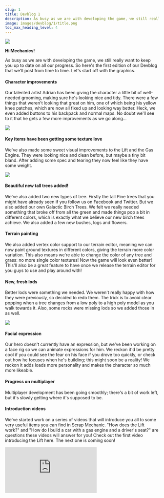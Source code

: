 ```yaml
---
slug: 1
title: Devblog 1
description: As busy as we are with developing the game, we still really want to keep you up to date on all our progress. So here's the first edition of our Devblog that we'll post from time to time.
image: images/devblog/1/title.png
toc_max_heading_level: 4
---
```


<head>
    <meta name="twitter:card" content="summary_large_image" />
</head>

![](/images/devblog/1/title.png)

**Hi Mechanics!**

As busy as we are with developing the game, we still really want to keep you up to date on all our progress. So here's the first edition of our Devblog that
we'll post from time to time. Let's start off with the
graphics.

#### Character improvements

Our talented artist Adrian has been giving the character a little bit of well-needed grooming, making sure he's looking nice and tidy. 
There were a few things that weren't looking that great on him, one of which being his yellow knee patches, which are now all fixed up and looking way better. 
Heck, we even added buttons to his backpack and normal maps. 
No doubt we'll see to it that he gets a few more improvements as we go along...

![](/images/devblog/1/2.png)

#### Key items have been getting some texture love

We've also made some sweet visual improvements to the Lift and the Gas Engine. 
They were looking nice and clean before, but maybe a tiny bit bland. 
After adding some spec and tearing they now feel like they have some weight.

![](/images/devblog/1/3.png)

#### Beautiful new tall trees added!

We've also added
two new types of tree. Firstly the tall Pine trees that you
might have already seen if you follow us on Facebook and
Twitter. But we also added our own Galactic Birch Trees. We
felt we really needed something that broke off from all the
green and made things pop a bit in different colors, which is
exactly what we believe our new birch trees achieve. We also
added a few new bushes, logs and flowers.

#### Terrain painting

We also added vertex color
support to our terrain editor, meaning we can now paint ground
textures in different colors, giving the terrain more color
variation. This also means we're able to change the color of
any tree and grass: no more single color textures! Now the
game will look even better! This'll also be a great feature to
have once we release the terrain editor for you guys to use
and play around with!

#### New, fresh lods

Better lods were something we
needed. We weren't really happy with how they were previously,
so decided to redo them. The trick is to avoid clear popping
when a tree changes from a low poly to a high poly model as
you walk towards it. Also, some rocks were missing lods so we
added those in as well.

![](/images/devblog/1/4.png)

#### Facial expression

Our hero doesn't currently have an expression, but we've been working on a face rig so we can animate expressions for him. 
We reckon it'd be pretty cool if you could see the fear on his face if you drove too quickly, or check out how he focuses when he's building; this might soon be a reality! 
We reckon it adds loads more personality and makes the character so much more likeable.

#### Progress on multiplayer

Multiplayer development has been going smoothly; there's a bit of work left, but it's slowly getting where it's supposed to be.

#### Introduction videos

We've started work on a series of videos that will introduce you all to some very useful items you can find in Scrap Mechanic. 
"How does the Lift work?" and "How do I build a car with a gas engine and a driver's seat?" are questions these videos will answer for you!
Check out the first video introducing the Lift here. 
The next one is coming soon!

<iframe 
    title="How does the Lift work?" 
    src="https://www.youtube.com/embed/OifCVmm5Yi4" 
    frameBorder="0" 
    allow="accelerometer; autoplay; clipboard-write; encrypted-media; gyroscope; picture-in-picture" 
    allowFullscreen
    style={{ aspectRatio: '16/9', width: '100%'}} 
/>

#### Secret

We're also working on something secret.
We can't wait to reveal it!

If you have any requests or
suggestions, feel free to contact us via Facebook or Twitter
We love hearing from all you future Mechanics!